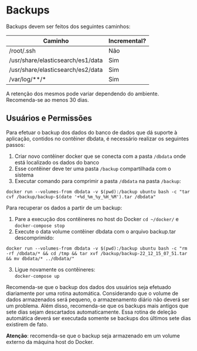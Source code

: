 # Backups

Backups devem ser feitos dos seguintes caminhos:

| Caminho                           | Incremental? |
|-----------------------------------|--------------|
| /root/.ssh                        | Não          |
| /usr/share/elasticsearch/es1/data | Sim          |  
| /usr/share/elasticsearch/es2/data | Sim          |  
| /var/log/**/*                     | Sim          |

A retenção dos mesmos pode variar dependendo do ambiente. Recomenda-se ao menos 30 dias.

## Usuários e Permissões

Para efetuar o backup  dos dados do banco de dados que dá suporte à aplicação, contidos no contêiner dbdata, é necessário realizar os seguintes passos:

1. Criar novo contêiner docker que se conecta com a pasta `/dbdata` onde está localizado os dados do banco
2. Esse contêiner deve ter uma pasta `/backup` compartilhada com o sistema
3. Executar comando para comprimir a pasta `/dbdata` na pasta `/backup`:
```
docker run --volumes-from dbdata -v $(pwd):/backup ubuntu bash -c "tar cvf /backup/backup-$(date '+%d_%m_%y_%H_%M').tar /dbdata"
```

Para recuperar os dados a partir de um backup:

1. Pare a execução dos contêineres no host do Docker
`cd ~/docker/` e `docker-compose stop`
2. Execute o data volume contêiner dbdata com o arquivo backup.tar descomprimido:
```
docker run --volumes-from dbdata -v $(pwd):/backup ubuntu bash -c "rm -rf /dbdata/* && cd /tmp && tar xvf /backup/backup-22_12_15_07_51.tar && mv dbdata/* ../dbdata/"
```
3. Ligue novamente os contêineres:	
`docker-compose up`

Recomenda-se que o backup dos dados dos usuários seja efetuado diariamente por uma rotina automática. Considerando que o volume de dados armazenados será pequeno, o armazenamento diário não deverá ser um problema. Além disso, recomenda-se que os backups mais antigos que sete dias sejam descartados automaticamente. Essa rotina de deleção automática deverá ser executada somente se backups dos últimos sete dias existirem de fato.

**Atenção**: recomenda-se  que o backup seja armazenado em um volume externo da máquina host do Docker.